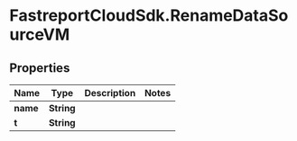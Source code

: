 # FastreportCloudSdk.RenameDataSourceVM

## Properties

Name | Type | Description | Notes
------------ | ------------- | ------------- | -------------
**name** | **String** |  | 
**t** | **String** |  | 



